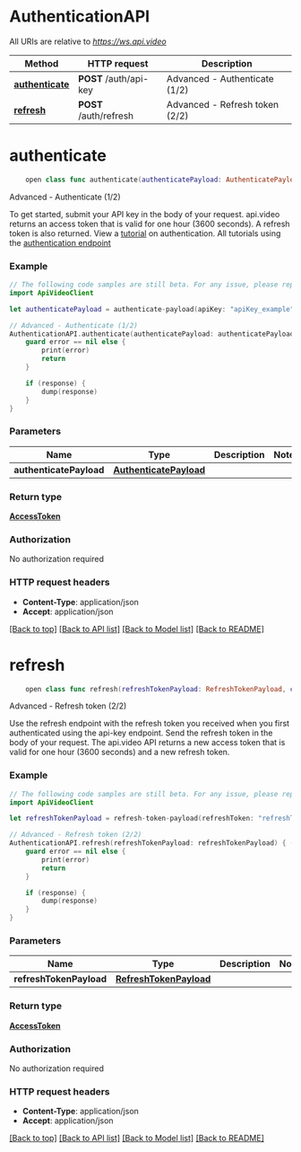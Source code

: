 # AuthenticationAPI

All URIs are relative to *https://ws.api.video*

Method | HTTP request | Description
------------- | ------------- | -------------
[**authenticate**](AuthenticationAPI.md#postauthapikey) | **POST** /auth/api-key | Advanced - Authenticate (1/2)
[**refresh**](AuthenticationAPI.md#postauthrefresh) | **POST** /auth/refresh | Advanced - Refresh token (2/2)


# **authenticate**
```swift
    open class func authenticate(authenticatePayload: AuthenticatePayload, completion: @escaping (_ data: AccessToken?, _ error: Error?) -> Void)
```

Advanced - Authenticate (1/2)

To get started, submit your API key in the body of your request. api.video returns an access token that is valid for one hour (3600 seconds). A refresh token is also returned. View a [tutorial](https://api.video/blog/tutorials/authentication-tutorial) on authentication. All tutorials using the [authentication endpoint](https://api.video/blog/endpoints/authenticate)


### Example
```swift
// The following code samples are still beta. For any issue, please report via http://github.com/OpenAPITools/openapi-generator/issues/new
import ApiVideoClient

let authenticatePayload = authenticate-payload(apiKey: "apiKey_example") // AuthenticatePayload | 

// Advanced - Authenticate (1/2)
AuthenticationAPI.authenticate(authenticatePayload: authenticatePayload) { (response, error) in
    guard error == nil else {
        print(error)
        return
    }

    if (response) {
        dump(response)
    }
}
```

### Parameters

Name | Type | Description  | Notes
------------- | ------------- | ------------- | -------------
 **authenticatePayload** | [**AuthenticatePayload**](AuthenticatePayload.md) |  | 

### Return type

[**AccessToken**](AccessToken.md)

### Authorization

No authorization required

### HTTP request headers

 - **Content-Type**: application/json
 - **Accept**: application/json

[[Back to top]](#) [[Back to API list]](../README.md#documentation-for-api-endpoints) [[Back to Model list]](../README.md#documentation-for-models) [[Back to README]](../README.md)

# **refresh**
```swift
    open class func refresh(refreshTokenPayload: RefreshTokenPayload, completion: @escaping (_ data: AccessToken?, _ error: Error?) -> Void)
```

Advanced - Refresh token (2/2)

Use the refresh endpoint with the refresh token you received when you first authenticated using the api-key endpoint. Send the refresh token in the body of your request. The api.video API returns a new access token that is valid for one hour (3600 seconds) and a new refresh token.  


### Example
```swift
// The following code samples are still beta. For any issue, please report via http://github.com/OpenAPITools/openapi-generator/issues/new
import ApiVideoClient

let refreshTokenPayload = refresh-token-payload(refreshToken: "refreshToken_example") // RefreshTokenPayload | 

// Advanced - Refresh token (2/2)
AuthenticationAPI.refresh(refreshTokenPayload: refreshTokenPayload) { (response, error) in
    guard error == nil else {
        print(error)
        return
    }

    if (response) {
        dump(response)
    }
}
```

### Parameters

Name | Type | Description  | Notes
------------- | ------------- | ------------- | -------------
 **refreshTokenPayload** | [**RefreshTokenPayload**](RefreshTokenPayload.md) |  | 

### Return type

[**AccessToken**](AccessToken.md)

### Authorization

No authorization required

### HTTP request headers

 - **Content-Type**: application/json
 - **Accept**: application/json

[[Back to top]](#) [[Back to API list]](../README.md#documentation-for-api-endpoints) [[Back to Model list]](../README.md#documentation-for-models) [[Back to README]](../README.md)

